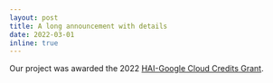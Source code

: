 ```yaml
---
layout: post
title: A long announcement with details
date: 2022-03-01
inline: true
---
```


Our project was awarded the 2022 [HAI-Google Cloud Credits Grant](https://hai.stanford.edu/call-google-cloud-credit-proposals).